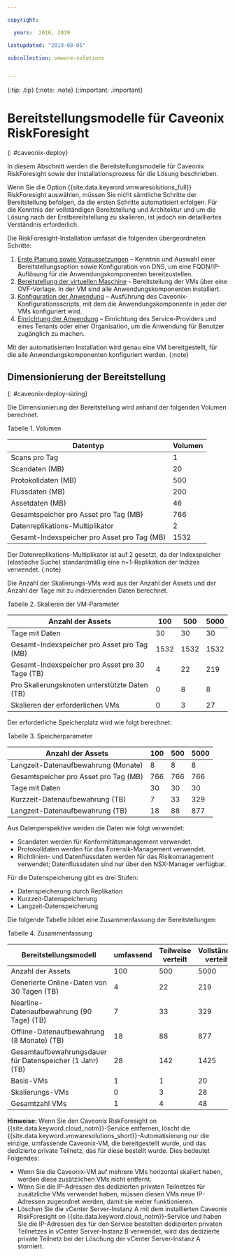 ```yaml
---

copyright:

  years:  2016, 2019

lastupdated: "2019-08-05"

subcollection: vmware-solutions


---
```


{:tip: .tip}
{:note: .note}
{:important: .important}

# Bereitstellungsmodelle für Caveonix RiskForesight
{: #caveonix-deploy}

In diesem Abschnitt werden die Bereitstellungsmodelle für Caveonix RiskForesight sowie der Installationsprozess für die Lösung beschrieben.

Wenn Sie die Option {{site.data.keyword.vmwaresolutions_full}} RiskForesight auswählen, müssen Sie nicht sämtliche Schritte der Bereitstellung befolgen, da die ersten Schritte automatisiert erfolgen. Für die Kenntnis der vollständigen Bereitstellung und Architektur und um die Lösung nach der Erstbereitstellung zu skalieren, ist jedoch ein detailliertes Verständnis erforderlich.

Die RiskForesight-Installation umfasst die folgenden übergeordneten Schritte:

1. [Erste Planung sowie Voraussetzungen](/docs/services/vmwaresolutions/archiref/caveonix?topic=vmware-solutions-caveonix-step1) – Kenntnis und Auswahl einer Bereitstellungsoption sowie Konfiguration von DNS, um eine FQDN/IP-Auflösung für die Anwendungskomponenten bereitzustellen.
2. [Bereitstellung der virtuellen Maschine](/docs/services/vmwaresolutions/archiref/caveonix?topic=vmware-solutions-caveonix-step2) - Bereitstellung der VMs über eine OVF-Vorlage. In der VM sind alle Anwendungskomponenten installiert.
3. [Konfiguration der Anwendung](/docs/services/vmwaresolutions/archiref/caveonix?topic=vmware-solutions-caveonix-step3) – Ausführung des Caveonix-Konfigurationsscripts, mit dem die Anwendungskomponente in jeder der VMs konfiguriert wird.
4. [Einrichtung der Anwendung](/docs/services/vmwaresolutions/archiref/caveonix?topic=vmware-solutions-caveonix-step4) – Einrichtung des Service-Providers und eines Tenants oder einer Organisation, um die Anwendung für Benutzer zugänglich zu machen.

Mit der automatisierten Installation wird genau eine VM bereitgestellt, für die alle Anwendungskomponenten konfiguriert werden.
{:note}

## Dimensionierung der Bereitstellung
{: #caveonix-deploy-sizing}

Die Dimensionierung der Bereitstellung wird anhand der folgenden Volumen berechnet.

Tabelle 1. Volumen

|Datentyp	|Volumen |
|---|---|
|Scans pro Tag	|1 |
|Scandaten (MB)	|20 |
|Protokolldaten (MB)	|500 |
|Flussdaten (MB)	|200 |
|Assetdaten (MB)	|46 |
|Gesamtspeicher pro Asset pro Tag (MB)	|766 |
|Datenreplikations-Multiplikator	|2 |
|Gesamt-Indexspeicher pro Asset pro Tag (MB)	|1532 |

Der Datenreplikations-Multiplikator ist auf 2 gesetzt, da der Indexspeicher (elastische Suche) standardmäßig eine n+1-Replikation der Indizes verwendet.
{:note}

Die Anzahl der Skalierungs-VMs wird aus der Anzahl der Assets und der Anzahl der Tage mit zu indexierenden Daten berechnet.

Tabelle 2. Skalieren der VM-Parameter

|Anzahl der Assets	|100	|500	|5000 |
|---|---|---|---|
|Tage mit Daten	|30	|30	|30 |
|Gesamt-Indexspeicher pro Asset pro Tag (MB)	|1532	|1532	|1532 |
|Gesamt-Indexspeicher pro Asset pro 30 Tage (TB)	|4	|22	|219 |
|Pro Skalierungsknoten unterstützte Daten (TB)	|0	|8	|8 |
|Skalieren der erforderlichen VMs	|0	|3	|27 |

Der erforderliche Speicherplatz wird wie folgt berechnet:

Tabelle 3. Speicherparameter

|Anzahl der Assets	|100	|500	|5000 |
|---|---|---|---|
|Langzeit-Datenaufbewahrung (Monate)	|8	|8	|8 |
|Gesamtspeicher pro Asset pro Tag (MB)	|766	|766	|766 |
|Tage mit Daten	|30	|30	|30 |
|Kurzzeit-Datenaufbewahrung (TB)	|7	|33	|329 |
|Langzeit-Datenaufbewahrung (TB)	|18	|88	|877 |

Aus Datenperspektive werden die Daten wie folgt verwendet:

-	Scandaten werden für Konformitätsmanagement verwendet.
-	Protokolldaten werden für das Forensik-Management verwendet.
-	Richtlinien- und Datenflussdaten werden für das Risikomanagement verwendet; Datenflussdaten sind nur über den NSX-Manager verfügbar.

Für die Datenspeicherung gibt es drei Stufen:

-	Datenspeicherung durch Replikation
-	Kurzzeit-Datenspeicherung
-	Langzeit-Datenspeicherung

Die folgende Tabelle bildet eine Zusammenfassung der Bereitstellungen:

Tabelle 4. Zusammenfassung

|Bereitstellungsmodell	|umfassend	|Teilweise verteilt	|Vollständig verteilt |
|---|---|---|---|
|Anzahl der Assets	|100	|500	|5000 |
|Generierte Online-Daten von 30 Tagen (TB)	|4	|22	|219 |
|Nearline-Datenaufbewahrung (90 Tage) (TB)	|7	|33	|329 |
|Offline-Datenaufbewahrung (8 Monate) (TB)	|18	|88	|877 |
|Gesamtaufbewahrungsdauer für Datenspeicher (1 Jahr) (TB)	|28	|142	|1425 |
|Basis-VMs	|1	|1	|20 |
|Skalierungs-VMs	|0	|3	|28 |
|Gesamtzahl VMs	|1	|4	|48 |

**Hinweise:**
Wenn Sie den Caveonix RiskForesight on {{site.data.keyword.cloud_notm}}-Service entfernen, löscht die {{site.data.keyword.vmwaresolutions_short}}-Automatisierung nur die einzige, umfassende Caveonix-VM, die bereitgestellt wurde, und das dedizierte private Teilnetz, das für diese bestellt wurde. Dies bedeutet Folgendes:
* Wenn Sie die Caveonix-VM auf mehrere VMs horizontal skaliert haben, werden diese zusätzlichen VMs nicht entfernt.
* Wenn Sie die IP-Adressen des dedizierten privaten Teilnetzes für zusätzliche VMs verwendet haben, müssen diesen VMs neue IP-Adressen zugeordnet werden, damit sie weiter funktionieren.
* Löschen Sie die vCenter Server-Instanz A mit dem installierten Caveonix RiskForesight on {{site.data.keyword.cloud_notm}}-Service und haben Sie die IP-Adressen des für den Service bestellten dedizierten privaten Teilnetzes in vCenter Server-Instanz B verwendet, wird das dedizierte private Teilnetz bei der Löschung der vCenter Server-Instanz A storniert.
